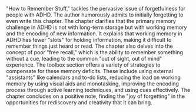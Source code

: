 "How to Remember Stuff," tackles the pervasive issue of forgetfulness for people with ADHD. The author humorously admits to initially forgetting to even write this chapter. The chapter clarifies that the primary memory challenge in ADHD is not with long-term storage but with working memory and the encoding of new information. It explains that working memory in ADHD has fewer "slots" for holding information, making it difficult to remember things just heard or read. The chapter also delves into the concept of poor "free recall," which is the ability to remember something without a cue, leading to the common "out of sight, out of mind" experience. The toolbox section offers a variety of strategies to compensate for these memory deficits. These include using external "assistants" like calendars and to-do lists, reducing the load on working memory by using visual aids and monotasking, improving the encoding process through active learning techniques, and using cues effectively. The chapter concludes on a positive note, finding the "joy of forgetting" in the opportunities for rediscovery and creativity that it can bring.